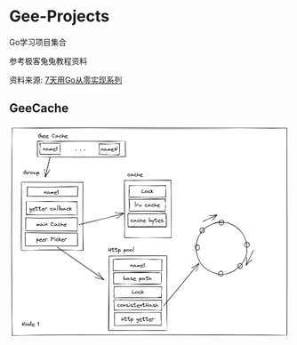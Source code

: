 # Gee-Projects
Go学习项目集合

参考极客兔兔教程资料

资料来源: [7天用Go从零实现系列](https://geektutu.com/post/gee.html)

## GeeCache

![GeeCache](resource/geecache_1.png)


